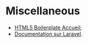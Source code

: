 # Miscellaneous

* [HTML5 Boilerplate Accueil](https://html5boilerplate.com);
* [Documentation sur Laravel](https://laravel.com/).
